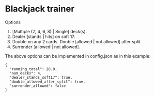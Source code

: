 # Blackjack trainer
Options
1. [Multiple (2, 4, 6, 8) | Single] deck(s).
2. Dealer [stands | hits] on soft 17.
3. Double on any 2 cards. Double [allowed | not allowed] after split.
4. Surrender [allowed | not allowed].

The above options can be implemented in config.json as in this example:
```
{
  "running_total": 20.0,
  "num_decks": 4,
  "dealer_stands_soft17": true,
  "double_allowed_after_split": true,
  "surrender_allowed": false
}
```

